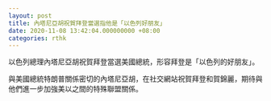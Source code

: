 ```yaml
---
layout: post
title: 內塔尼亞胡祝賀拜登當選指他是「以色列好朋友」
date: 2020-11-08 13:42:04.000000000 +08:00
categories: rthk
---
```


以色列總理內塔尼亞胡祝賀拜登當選美國總統，形容拜登是「以色列的好朋友」。

與美國總統特朗普關係密切的內塔尼亞胡，在社交網站祝賀拜登和賀錦麗，期待與他們進一步加強美以之間的特殊聯盟關係。
